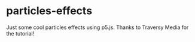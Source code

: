 # particles-effects
Just some cool particles effects using p5.js. Thanks to Traversy Media for the tutorial!
